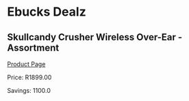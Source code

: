 
# Ebucks Dealz
## Skullcandy Crusher Wireless Over-Ear - Assortment
[Product Page](https://www.ebucks.com/web/shop/productSelected.do?prodId=1012733352&catId=1158501552)

Price: R1899.00

Savings: 1100.0


	